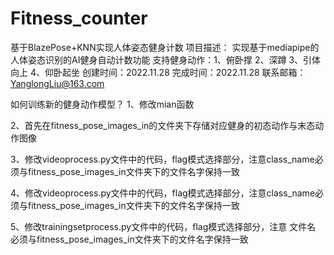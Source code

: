 # Fitness_counter
基于BlazePose+KNN实现人体姿态健身计数
项目描述：
实现基于mediapipe的人体姿态识别的AI健身自动计数功能
支持健身动作：1、俯卧撑	2、深蹲	      3、引体向上  	 4、仰卧起坐
创建时间：2022.11.28
完成时间：2022.11.28
联系邮箱：YanglongLiu@163.com

如何训练新的健身动作模型？
1、修改mian函数

2、首先在fitness_pose_images_in的文件夹下存储对应健身的初态动作与末态动作图像

3、修改videoprocess.py文件中的代码，flag模式选择部分，注意class_name必须与fitness_pose_images_in文件夹下的文件名字保持一致

4、修改videoprocess.py文件中的代码，flag模式选择部分，注意class_name必须与fitness_pose_images_in文件夹下的文件名字保持一致

5、修改trainingsetprocess.py文件中的代码，flag模式选择部分，注意 文件名 必须与fitness_pose_images_in文件夹下的文件名字保持一致
